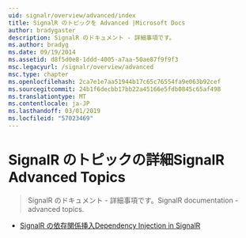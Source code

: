 ```yaml
---
uid: signalr/overview/advanced/index
title: SignalR のトピックを Advanced |Microsoft Docs
author: bradygaster
description: SignalR のドキュメント - 詳細事項です。
ms.author: bradyg
ms.date: 09/19/2014
ms.assetid: d8f5d0e8-1ddd-4005-a7aa-50ae87f9f9f3
msc.legacyurl: /signalr/overview/advanced
msc.type: chapter
ms.openlocfilehash: 2ca7e1e7aa51944b17c65c76554fa9e063b92cef
ms.sourcegitcommit: 24b1f6decbb17bb22a45166e5fdb0845c65af498
ms.translationtype: MT
ms.contentlocale: ja-JP
ms.lasthandoff: 03/01/2019
ms.locfileid: "57023469"
---
```

<a name="signalr-advanced-topics"></a><span data-ttu-id="b1686-103">SignalR のトピックの詳細</span><span class="sxs-lookup"><span data-stu-id="b1686-103">SignalR Advanced Topics</span></span>
====================
> <span data-ttu-id="b1686-104">SignalR のドキュメント - 詳細事項です。</span><span class="sxs-lookup"><span data-stu-id="b1686-104">SignalR documentation - advanced topics.</span></span>


- [<span data-ttu-id="b1686-105">SignalR の依存関係挿入</span><span class="sxs-lookup"><span data-stu-id="b1686-105">Dependency Injection in SignalR</span></span>](dependency-injection.md)
